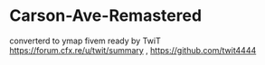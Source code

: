 # Carson-Ave-Remastered
converterd to ymap fivem ready by TwiT  https://forum.cfx.re/u/twit/summary , https://github.com/twit4444
